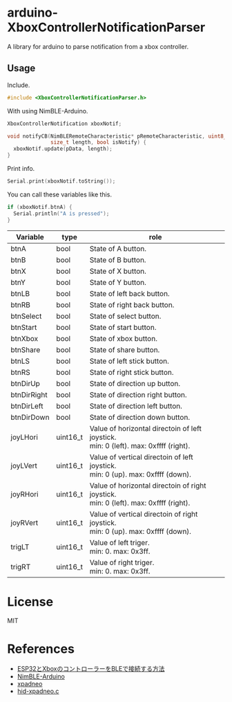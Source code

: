 # arduino-XboxControllerNotificationParser

A library for arduino to parse notification from a xbox controller.

## Usage

Include.
```cpp
#include <XboxControllerNotificationParser.h>
```

With using NimBLE-Arduino.
```cpp
XboxControllerNotification xboxNotif;

void notifyCB(NimBLERemoteCharacteristic* pRemoteCharacteristic, uint8_t* pData,
              size_t length, bool isNotify) {
  xboxNotif.update(pData, length);
}
```

Print info.
```cpp
Serial.print(xboxNotif.toString());
```

You can call these variables like this.
```cpp
if (xboxNotif.btnA) {
  Serial.println("A is pressed");
}
```

Variable | type | role
--- | --- | ---
btnA | bool | State of A button.
btnB | bool | State of B button.
btnX | bool | State of X button.
btnY | bool | State of Y button.
btnLB | bool | State of left back button.
btnRB | bool | State of right back button.
btnSelect | bool | State of select button.
btnStart | bool | State of start button.
btnXbox | bool | State of xbox button.
btnShare | bool | State of share button.
btnLS | bool | State of left stick button.
btnRS | bool | State of right stick button.
btnDirUp | bool | State of direction up button.
btnDirRight | bool | State of direction right button.
btnDirLeft | bool | State of direction left button.
btnDirDown | bool | State of direction down button.
joyLHori | uint16_t | Value of horizontal directoin of left joystick.<br />min: 0 (left). max: 0xffff (right).
joyLVert | uint16_t | Value of vertical directoin of left joystick.<br />min: 0 (up). max: 0xffff (down).
joyRHori | uint16_t | Value of horizontal directoin of right joystick.<br />min: 0 (left). max: 0xffff (right).
joyRVert | uint16_t | Value of vertical directoin of right joystick.<br />min: 0 (up). max: 0xffff (down).
trigLT | uint16_t | Value of left triger.<br />min: 0. max: 0x3ff.
trigRT | uint16_t | Value of right triger.<br />min: 0. max: 0x3ff.

# License

MIT

# References

- [ESP32とXboxのコントローラーをBLEで接続する方法](https://asukiaaa.blogspot.com/2021/01/communicate-esp32-and-xbox-controller-on-ble.html)
- [NimBLE-Arduino](https://github.com/h2zero/NimBLE-Arduino)
- [xpadneo](https://github.com/atar-axis/xpadneo)
- [hid-xpadneo.c](https://github.com/atar-axis/xpadneo/blob/master/hid-xpadneo/src/hid-xpadneo.c)
